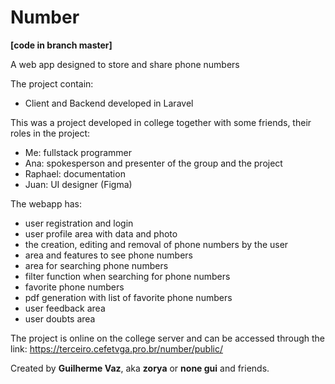 # Number
**[code in branch master]**

A web app designed to store and share phone numbers

The project contain:
- Client and Backend developed in Laravel

This was a project developed in college together with some friends, their roles in the project:

- Me: fullstack programmer
- Ana: spokesperson and presenter of the group and the project
- Raphael: documentation
- Juan: UI designer (Figma)

The webapp has:

- user registration and login
- user profile area with data and photo
- the creation, editing and removal of phone numbers by the user
- area and features to see phone numbers
- area for searching phone numbers
- filter function when searching for phone numbers
- favorite phone numbers
- pdf generation with list of favorite phone numbers
- user feedback area 
- user doubts area 

The project is online on the college server and can be accessed through the link: https://terceiro.cefetvga.pro.br/number/public/

Created by **Guilherme Vaz**, aka **zorya** or **none gui** and friends.
